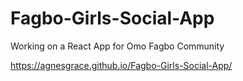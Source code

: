 # Fagbo-Girls-Social-App
Working on a React App for Omo Fagbo Community

https://agnesgrace.github.io/Fagbo-Girls-Social-App/
